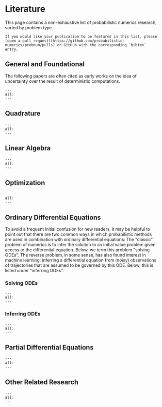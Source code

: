 # Literature

This page contains a non-exhaustive list of probabilistic numerics research, sorted by problem type.

```{note}
If you would like your publication to be featured in this list, please [open a pull request](https://github.com/probabilistic-numerics/probnum/pulls) on GitHub with the corresponding `bibtex` entry.
```

## General and Foundational
The following papers are often cited as early works on the
idea of uncertainty over the result of deterministic computations.

<!-- {% bibliography --file general %} -->
```{bibliography} bibliography/general.bib
---
all:
---
```

## Quadrature

```{bibliography} bibliography/Quadrature.bib
---
all:
---
```

## Linear Algebra

```{bibliography} bibliography/LinearAlgebra.bib
---
all:
---
```

## Optimization

```{bibliography} bibliography/Optimization.bib
---
all:
---
```

## Ordinary Differential Equations

To avoid a frequent initial confusion for new readers, it may be helpful to
point out that there are two common ways in which probabilistic methods are
used in combination with ordinary differential equations: The "classic" problem
of numerics is to infer the solution to an initial value problem given access
to the differential equation. Below, we term this problem "solving ODEs". The
reverse problem, in some sense, has
also found interest in machine learning: inferring a differential equation from
(noisy) observations of trajectories that are assumed to be governed by this
ODE. Below, this is listed under "inferring ODEs".

### Solving ODEs

```{bibliography} bibliography/ODEs.bib
---
all:
---
```

### Inferring ODEs

```{bibliography} bibliography/ODE_from_path.bib
---
all:
---
```

## Partial Differential Equations

```{bibliography} bibliography/PDEs.bib
---
all:
---
```

<!--
## Approximate Bayesian Computation (ABC)

coming soon


## Applications

coming soon

-->

## Other Related Research

```{bibliography} bibliography/related.bib
---
all:
---
```
